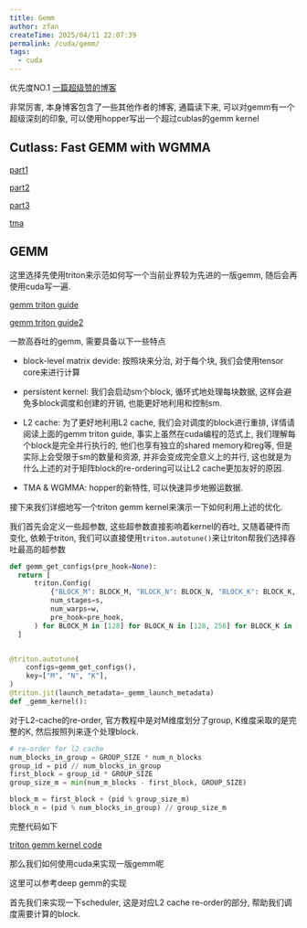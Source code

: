 ```yaml
---
title: Gemm
author: zfan
createTime: 2025/04/11 22:07:39
permalink: /cuda/gemm/
tags:
  - cuda
---
```


优先度NO.1 [一篇超级赞的博客](https://zhuanlan.zhihu.com/p/15027115038)

非常厉害, 本身博客包含了一些其他作者的博客, 通篇读下来, 可以对gemm有一个超级深刻的印象, 可以使用hopper写出一个超过cublas的gemm kernel

## Cutlass: Fast GEMM with WGMMA

[part1](https://research.colfax-intl.com/cutlass-tutorial-wgmma-hopper/)

[part2](https://research.colfax-intl.com/cutlass-tutorial-design-of-a-gemm-kernel/)

[part3](https://research.colfax-intl.com/cutlass-tutorial-persistent-kernels-and-stream-k/)

[tma](https://research.colfax-intl.com/tutorial-hopper-tma/)

## GEMM

这里选择先使用triton来示范如何写一个当前业界较为先进的一版gemm, 随后会再使用cuda写一遍.

[gemm triton guide](https://triton-lang.org/main/getting-started/tutorials/03-matrix-multiplication.html)

[gemm triton guide2](https://triton-lang.org/main/getting-started/tutorials/09-persistent-matmul.html)

一款高吞吐的gemm, 需要具备以下一些特点

- block-level matrix devide: 按照块来分治, 对于每个块, 我们会使用tensor core来进行计算

- persistent kernel: 我们会启动sm个block, 循环式地处理每块数据, 这样会避免多block调度和创建的开销, 也能更好地利用和控制sm.

- L2 cache: 为了更好地利用L2 cache, 我们会对调度的block进行重排, 详情请阅读上面的gemm triton guide, 事实上虽然在cuda编程的范式上, 我们理解每个block是完全并行执行的, 他们也享有独立的shared memory和reg等, 但是实际上会受限于sm的数量和资源, 并非会变成完全意义上的并行, 这也就是为什么上述的对于矩阵block的re-ordering可以让L2 cache更加友好的原因.

- TMA & WGMMA: hopper的新特性, 可以快速异步地搬运数据.

接下来我们详细地写一个triton gemm kernel来演示一下如何利用上述的优化.

我们首先会定义一些超参数, 这些超参数直接影响着kernel的吞吐, 又随着硬件而变化, 依赖于triton, 我们可以直接使用`triton.autotune()`来让triton帮我们选择吞吐最高的超参数

```python
def gemm_get_configs(pre_hook=None):
  return [
      triton.Config(
          {"BLOCK_M": BLOCK_M, "BLOCK_N": BLOCK_N, "BLOCK_K": BLOCK_K, "GROUP_SIZE_M": 8},
          num_stages=s,
          num_warps=w,
          pre_hook=pre_hook,
      ) for BLOCK_M in [128] for BLOCK_N in [128, 256] for BLOCK_K in [64, 128] for s in [3, 4] for w in [4, 8]
  ]


@triton.autotune(
    configs=gemm_get_configs(),
    key=["M", "N", "K"],
)
@triton.jit(launch_metadata=_gemm_launch_metadata)
def _gemm_kernel():
```

对于L2-cache的re-order, 官方教程中是对M维度划分了group, K维度采取的是完整的K, 然后按照列来逐个处理block.

```python
# re-order for l2 cache
num_blocks_in_group = GROUP_SIZE * num_n_blocks
group_id = pid // num_blocks_in_group
first_block = group_id * GROUP_SIZE
group_size_m = min(num_m_blocks - first_block, GROUP_SIZE)

block_m = first_block + (pid % group_size_m)
block_n = (pid % num_blocks_in_group) // group_size_m
```

完整代码如下

[triton gemm kernel code](https://github.com/zfan2356/cuda_kernel_guide/blob/main/triton/gemm.py)

那么我们如何使用cuda来实现一版gemm呢

这里可以参考deep gemm的实现

首先我们来实现一下scheduler, 这是对应L2 cache re-order的部分, 帮助我们调度需要计算的block.

```cpp

```
